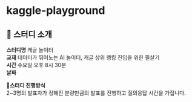 # kaggle-playground  
## 🔨 스터디 소개   
**스터디명** 캐글 놀이터  
**교재** 데이터가 뛰어노는 AI 놀이터, 캐글 상위 랭킹 진입을 위한 필살기  
**시간** 수요일 오후 8시 30분   
**날짜**    

🔨**스터디 진행방식**  
2~3명의 발표자가 정해진 분량만큼의 발표를 진행하고 질의응답 시간을 가집니다.  
